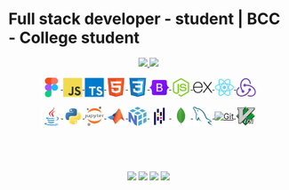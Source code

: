 # **Full stack developer - student | BCC - College student**

<div align="center">
  <a href="https://github.com/LoukasLoukanos">
  <img height="180em" src="https://github-readme-stats.vercel.app/api?username=LoukasLoukanos&show_icons=true&theme=tokyonight&include_all_commits=true&count_private=true"/>
  <img height="180em" src="https://github-readme-stats.vercel.app/api/top-langs/?username=LoukasLoukanos&layout=compact&langs_count=20&theme=tokyonight"/>
</div>

<div align="center"><br>
  <img align="center" alt="figma" width="35" src="https://github.com/devicons/devicon/blob/master/icons/figma/figma-original.svg">
  <img align="center" alt="Js" width="35" src="https://github.com/devicons/devicon/blob/master/icons/javascript/javascript-original.svg">
  <img align="center" alt="Ts" width="35" src="https://github.com/devicons/devicon/blob/master/icons/typescript/typescript-original.svg">
  <img align="center" alt="HTML5" width="35" src="https://github.com/devicons/devicon/blob/master/icons/html5/html5-original.svg">
  <img align="center" alt="CSS3" width="35" src="https://github.com/devicons/devicon/blob/master/icons/css3/css3-original.svg">
  <img align="center" alt="Bootstrap" width="35" src="https://github.com/devicons/devicon/blob/master/icons/bootstrap/bootstrap-original.svg">
  <img align="center" alt="NodeJs" width="35" src="https://github.com/devicons/devicon/blob/master/icons/nodejs/nodejs-original.svg">
  <img align="center" alt="Express" width="35" src="https://github.com/devicons/devicon/blob/master/icons/express/express-original.svg">
  <img align="center" alt="React" width="35" src="https://github.com/devicons/devicon/blob/master/icons/react/react-original.svg">
  <img align="center" alt="Redux" width="35" src="https://github.com/devicons/devicon/blob/master/icons/redux/redux-original.svg">
  </br></br>
  <img align="center" alt="Java" width="35" src="https://github.com/devicons/devicon/blob/master/icons/java/java-original.svg">
  <img align="center" alt="Python" width="35" src="https://github.com/devicons/devicon/blob/master/icons/python/python-original.svg">
  <img align="center" alt="Jupyter" width="35" src="https://github.com/devicons/devicon/blob/master/icons/jupyter/jupyter-original-wordmark.svg">
  <img align="center" alt="Matlab" width="35" src="https://github.com/devicons/devicon/blob/master/icons/matlab/matlab-original.svg">
  <img align="center" alt="NumPy" width="35" src="https://github.com/devicons/devicon/blob/master/icons/numpy/numpy-original.svg">
  <img align="center" alt="Pandas" width="35" src="https://github.com/devicons/devicon/blob/master/icons/pandas/pandas-original.svg">
  <img align="center" alt="noSQL(mongoDB)" width="35" src="https://github.com/devicons/devicon/blob/master/icons/mongodb/mongodb-original.svg">
  <img align="center" alt="SQL(MySQL)" width="35" src="https://github.com/devicons/devicon/blob/master/icons/mysql/mysql-original.svg">
  <img align="center" alt="Git" width="35" src="https://github.com/devicons/devicon/blob/master/icons/debian/git-original.svg">
  <img align="center" alt="Vim" width="35" src="https://github.com/devicons/devicon/blob/master/icons/vim/vim-original.svg">
</div>

</br></br>

<div align="center" style="padding: 20px;"> 
  <a href="https://www.instagram.com/lucaschagasribeir/?igshid=YmMyMTA2M2Y%3D" target="_blank"><img src="https://img.shields.io/badge/-Instagram-%23E4405F?style=for-the-badge&logo=instagram&logoColor=white" target="_blank"></a>
  <a href="https://discord.com/channels/834111810725871677/951527614835720252" target="_blank"><img src="https://img.shields.io/badge/Discord-7289DA?style=for-the-badge&logo=discord&logoColor=white" target="_blank"></a> 
  <a href="https://mail.google.com/mail/u/0/" target="_blank"><img src="https://img.shields.io/badge/-Gmail-%23333?style=for-the-badge&logo=gmail&logoColor=white" target="_blank"></a>
  <a href="https://www.linkedin.com/in/lucas-chagas-ribeiro-07b906207" target="_blank"><img src="https://img.shields.io/badge/-LinkedIn-%230077B5?style=for-the-badge&logo=linkedin&logoColor=white" target="_blank"></a>
</div>
